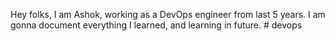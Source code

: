 Hey folks, I am Ashok, working as a DevOps engineer from last 5 years. I am gonna document everything I learned, and learning in future. # devops
